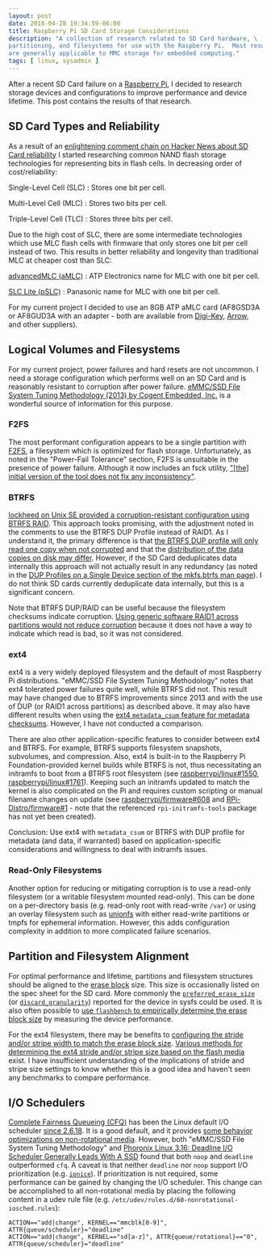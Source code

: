 ```yaml
---
layout: post
date: 2018-04-28 19:34:59-06:00
title: Raspberry Pi SD Card Storage Considerations
description: "A collection of research related to SD Card hardware, \
partitioning, and filesystems for use with the Raspberry Pi.  Most results \
are generally applicable to MMC storage for embedded computing."
tags: [ linux, sysadmin ]
---
```


After a recent SD Card failure on a [Raspberry
Pi](https://www.raspberrypi.org/), I decided to research storage devices and
configurations to improve performance and device lifetime.  This post contains
the results of that research.

<!--more-->

## SD Card Types and Reliability

As a result of an [enlightening comment chain on Hacker
News about SD Card reliability](https://news.ycombinator.com/item?id=16776344)
I started researching common NAND flash storage technologies for representing
bits in flash cells.  In decreasing order of cost/reliability:

Single-Level Cell (SLC)
: Stores one bit per cell.

Multi-Level Cell (MLC)
: Stores two bits per cell.

Triple-Level Cell (TLC)
: Stores three bits per cell.

Due to the high cost of SLC, there are some intermediate technologies which
use MLC flash cells with firmware that only stores one bit per cell instead of
two.  This results in better reliability and longevity than traditional MLC at
cheaper cost than SLC:

[advancedMLC (aMLC)](http://www.atpinc.com/downloadlog/d9527296dd36b46c)
: ATP Electronics name for MLC with one bit per cell.

[SLC Lite (pSLC)](https://na.industrial.panasonic.com/blog/sd-cards-memory-types-explained)
: Panasonic name for MLC with one bit per cell.

For my current project I decided to use an 8GB ATP aMLC card (AF8GSD3A or
AF8GUD3A with an adapter - both are available from
[Digi-Key](https://www.digikey.com/product-detail/en/atp-electronics-inc/AF8GUD3A-OEM/AF8GUD3A-OEM-ND/5361063),
[Arrow](https://www.arrow.com/en/products/af8gud3a-waaxx/atp-electronics), and
other suppliers).

## Logical Volumes and Filesystems

For my current project, power failures and hard resets are not uncommon.  I
need a storage configuration which performs well on an SD Card and is
reasonably resistant to corruption after power failure.  [eMMC/SSD File System
Tuning Methodology (2013) by Cogent Embedded,
Inc.](https://elinux.org/images/b/b6/EMMC-SSD_File_System_Tuning_Methodology_v1.0.pdf)
is a wonderful source of information for this purpose.

### F2FS

The most performant configuration appears to be a single partition with
[F2FS](https://f2fs.wiki.kernel.org/), a filesystem which is optimized for
flash storage.  Unfortunately, as noted in the "Power-Fail Tolerance" section,
F2FS is unsuitable in the presence of power failure.  Although it now includes
an fsck utility, ["[the] initial version of the tool does not fix any
inconsistency"](https://git.kernel.org/pub/scm/linux/kernel/git/torvalds/linux.git/tree/Documentation/filesystems/f2fs.txt?id=v4.16#n324).

### BTRFS

[lockheed on Unix SE provided a corruption-resistant configuration using
BTRFS RAID](https://unix.stackexchange.com/a/186954).  This approach looks
promising, with the adjustment noted in the comments to use the BTRFS DUP
Profile instead of RAID1.  As I understand it, the primary difference is that
[the BTRFS DUP profile will only read one copy when not
corrupted](https://unix.stackexchange.com/a/439909) and that the [distribution
of the data copies on disk may
differ](https://www.reddit.com/r/btrfs/comments/7es9bx/can_you_use_dup_with_2_disks_or_more/dq7r3xt).
However, if the SD Card deduplicates data internally this approach will not
actually result in any redundancy (as noted in the [DUP Profiles on a Single
Device section of the mkfs.btrfs man
page](https://btrfs.wiki.kernel.org/index.php/Manpage/mkfs.btrfs#DUP_PROFILES_ON_A_SINGLE_DEVICE)).
I do not think SD cards currently deduplicate data internally, but this is a
significant concern.

Note that BTRFS DUP/RAID can be useful because the filesystem checksums
indicate corruption.  [Using generic software RAID1 across partitions would
not reduce corruption](https://superuser.com/a/310737) because it does not
have a way to indicate which read is bad, so it was not considered.

### ext4

ext4 is a very widely deployed filesystem and the default of most Raspberry Pi
distributions.  "eMMC/SSD File System Tuning Methodology" notes that ext4
tolerated power failures quite well, while BTRFS did not.  This result may
have changed due to BTRFS improvements since 2013 and with the use of DUP (or
RAID1 across partitions) as described above.  It may also have different
results when using the [ext4 `metadata_csum` feature for metadata
checksums](https://ext4.wiki.kernel.org/index.php/Ext4_Metadata_Checksums).
However, I have not conducted a comparison.

There are also other application-specific features to consider between ext4
and BTRFS.  For example, BTRFS supports filesystem snapshots, subvolumes, and
compression.  Also, ext4 is built-in to the Raspberry Pi Foundation-provided
kernel builds while BTRFS is not, thus necessitating an initramfs to boot from
a BTRFS root filesystem (see
[raspberrypi/linux#1550](https://github.com/raspberrypi/linux/issues/1550),
[raspberrypi/linux#1761](https://github.com/raspberrypi/linux/issues/1761)).
Keeping such an initramfs updated to match the kernel is also complicated on
the Pi and requires custom scripting or manual filename changes on update (see
[raspberrypi/firmware#608](https://github.com/raspberrypi/firmware/issues/608)
and
[RPi-Distro/firmware#1](https://github.com/RPi-Distro/firmware/issues/1#issuecomment-292915191)
\- note that the referenced `rpi-initramfs-tools` package has not yet been
created).

Conclusion: Use ext4 with `metadata_csum` or BTRFS with DUP profile for
metadata (and data, if warranted) based on application-specific
considerations and willingness to deal with initramfs issues.

### Read-Only Filesystems

Another option for reducing or mitigating corruption is to use a read-only
filesystem (or a writable filesystem mounted read-only).  This can be done on
a per-directory basis (e.g. read-only root with read-write `/var`) or using an
overlay filesystem such as [unionfs](http://unionfs.filesystems.org/) with
either read-write partitions or tmpfs for ephemeral information.  However,
this adds configuration complexity in addition to more complicated failure
scenarios.

## Partition and Filesystem Alignment

For optimal performance and lifetime, partitions and filesystem structures
should be aligned to the [erase
block](https://flashdba.com/2014/06/20/understanding-flash-blocks-pages-and-program-erases/)
size.  This size is occasionally listed on the spec sheet for the SD card.
More commonly the
[`preferred_erase_size`](https://git.kernel.org/pub/scm/linux/kernel/git/torvalds/linux.git/tree/Documentation/mmc/mmc-dev-attrs.txt)
(or
[`discard_granularity`](https://git.kernel.org/pub/scm/linux/kernel/git/torvalds/linux.git/tree/Documentation/block/queue-sysfs.txt#n23))
reported for the device in sysfs could be used.  It is also often possible to
[use `flashbench` to empirically determine the erase block
size](https://superuser.com/a/992088) by measuring the device performance.

For the ext4 filesystem, there may be benefits to [configuring the stride
and/or stripe width to match the erase block
size](https://wiki.gentoo.org/wiki/SSD#Formatting).  [Various methods for
determining the ext4 stride and/or stripe size based on the flash
media](https://thelastmaimou.wordpress.com/2013/05/04/magic-soup-ext4-with-ssd-stripes-and-strides/)
exist.  I have insufficient understanding of the implications of stride and
stripe size settings to know whether this is a good idea and haven't seen any
benchmarks to compare performance.

## I/O Schedulers

[Complete Fairness Queueing
(CFQ)](https://git.kernel.org/pub/scm/linux/kernel/git/torvalds/linux.git/tree/Documentation/block/cfq-iosched.txt?id=v4.16)
has been the Linux default I/O scheduler [since
2.6.18](https://git.kernel.org/pub/scm/linux/kernel/git/torvalds/linux.git/commit/?id=b17fd9bceb99610f6dc7998c9a4ed6b71520be2b).
It is a good default, and it provides [some behavior optimizations on
non-rotational
media](https://git.kernel.org/pub/scm/linux/kernel/git/torvalds/linux.git/tree/Documentation/block/cfq-iosched.txt?id=v4.16#n252).
However, both "eMMC/SSD File System Tuning Methodology" and [Phoronix Linux
3.16: Deadline I/O Scheduler Generally Leads With A
SSD](https://www.phoronix.com/scan.php?page=article&item=linux_316_iosched&num=1)
found that both `noop` and `deadline` outperformed `cfq`.  A caveat is that
neither `deadline` nor `noop` support I/O prioritization (e.g.
[`ionice`](https://manpages.debian.org/unstable/util-linux/ionice.1.en.html)).
If prioritization is not required, some performance can be gained by changing
the I/O scheduler.  This change can be accomplished to all non-rotational
media by placing the following content in a udev rule file (e.g.
`/etc/udev/rules.d/60-nonrotational-iosched.rules`):

    ACTION=="add|change", KERNEL=="mmcblk[0-9]", ATTR{queue/scheduler}="deadline"
    ACTION=="add|change", KERNEL=="sd[a-z]", ATTR{queue/rotational}=="0", ATTR{queue/scheduler}="deadline"
